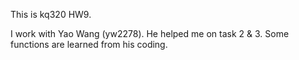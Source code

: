 This is kq320 HW9.

I work with Yao Wang (yw2278). He helped me on task 2 & 3. Some functions are learned from his coding.
